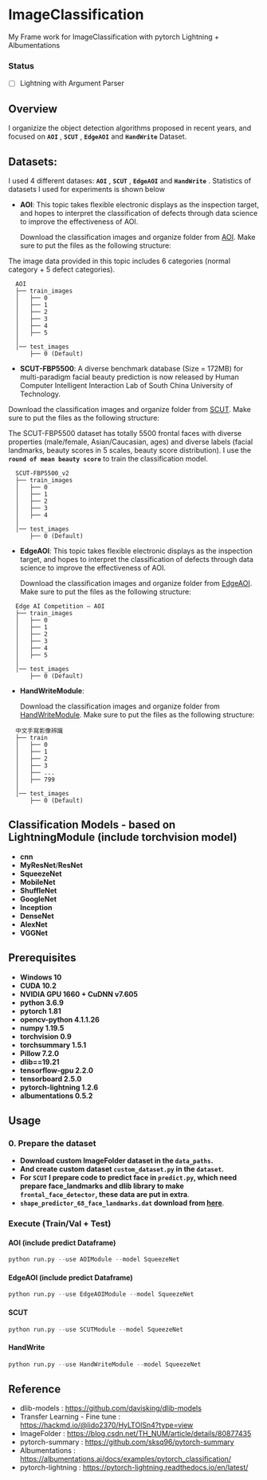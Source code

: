 # ImageClassification
My Frame work for ImageClassification with pytorch Lightning + Albumentations

### Status
- [ ] Lightning with Argument Parser

## Overview
I organizize the object detection algorithms proposed in recent years, and focused on **`AOI`** , **`SCUT`** , **`EdgeAOI`** and **`HandWrite`** Dataset.


## Datasets:

I used 4 different datases: **`AOI`** , **`SCUT`** , **`EdgeAOI`** and **`HandWrite`** . Statistics of datasets I used for experiments is shown below

- **AOI**:
This topic takes flexible electronic displays as the inspection target, and hopes to interpret the classification of defects through data science to improve the effectiveness of AOI.

  Download the classification images and organize folder from [AOI](https://aidea-web.tw/topic/252eb73e-78d0-4024-8937-40ed20187fd8). Make sure to put the files as the following structure:
  
The image data provided in this topic includes 6 categories (normal category + 5 defect categories).

```
  AOI
  ├── train_images
  │   ├── 0
  │   ├── 1
  │   ├── 2  
  │   ├── 3 
  │   ├── 4 
  │   ├── 5 
  │     
  │── test_images
      ├── 0 (Default)
```
- **SCUT-FBP5500**:
A diverse benchmark database (Size = 172MB) for multi-paradigm facial beauty prediction is now released by Human Computer Intelligent Interaction Lab of South China University of Technology.

Download the classification images and organize folder from [SCUT](https://drive.google.com/open?id=1w0TorBfTIqbquQVd6k3h_77ypnrvfGwf). Make sure to put the files as the following structure:
  
The SCUT-FBP5500 dataset has totally 5500 frontal faces with diverse properties (male/female, Asian/Caucasian, ages) and diverse labels (facial landmarks, beauty scores in 5 scales, beauty score distribution).
I use the **`round of mean beauty score`** to train the classification model.

```
  SCUT-FBP5500_v2
  ├── train_images
  │   ├── 0
  │   ├── 1
  │   ├── 2  
  │   ├── 3 
  │   ├── 4 
  │     
  │── test_images
      ├── 0 (Default)
```

- **EdgeAOI**:
This topic takes flexible electronic displays as the inspection target, and hopes to interpret the classification of defects through data science to improve the effectiveness of AOI.

  Download the classification images and organize folder from [EdgeAOI](https://aidea-web.tw/topic/6354136b-3301-4306-aa5e-07fd07e1838a?focus=intro). Make sure to put the files as the following structure:
  
```
  Edge AI Competition – AOI
  ├── train_images
  │   ├── 0
  │   ├── 1
  │   ├── 2  
  │   ├── 3 
  │   ├── 4 
  │   ├── 5 
  │     
  │── test_images
      ├── 0 (Default)
```

- **HandWriteModule**:

  Download the classification images and organize folder from [HandWriteModule](https://tbrain.trendmicro.com.tw/Competitions/Details/14). Make sure to put the files as the following structure:
  
```
  中文手寫影像辨識
  ├── train
  │   ├── 0
  │   ├── 1
  │   ├── 2  
  │   ├── 3 
  │   ├── ... 
  │   ├── 799 
  │     
  │── test_images
      ├── 0 (Default)
```

## Classification Models - based on LightningModule (include torchvision model)
- **cnn**
- **MyResNet**/**ResNet**
- **SqueezeNet**
- **MobileNet**
- **ShuffleNet**
- **GoogleNet**
- **Inception**
- **DenseNet** 
- **AlexNet**  
- **VGGNet** 

## Prerequisites
* **Windows 10**
* **CUDA 10.2**
* **NVIDIA GPU 1660 + CuDNN v7.605**
* **python 3.6.9**
* **pytorch 1.81**
* **opencv-python 4.1.1.26**
* **numpy 1.19.5**
* **torchvision 0.9**
* **torchsummary 1.5.1**
* **Pillow 7.2.0**
* **dlib==19.21**
* **tensorflow-gpu 2.2.0**
* **tensorboard 2.5.0** 
* **pytorch-lightning 1.2.6**
* **albumentations 0.5.2**


## Usage
### 0. Prepare the dataset
* **Download custom ImageFolder dataset in the  `data_paths`.** 
* **And create custom dataset `custom_dataset.py` in the `dataset`.**
* **For `SCUT` I prepare code to predict face in `predict.py`, which need prepare face_landmarks and dlib library to make `frontal_face_detector`, these data are put in extra**.
* **`shape_predictor_68_face_landmarks.dat` download from [here](https://github.com/davisking/dlib-models/blob/master/shape_predictor_68_face_landmarks.dat.bz2)**.

### Execute (Train/Val + Test)
#### AOI (include predict Dataframe)
```python
python run.py --use AOIModule --model SqueezeNet
```
#### EdgeAOI (include predict Dataframe)
```python
python run.py --use EdgeAOIModule --model SqueezeNet
```
#### SCUT
```python
python run.py --use SCUTModule --model SqueezeNet
```
#### HandWrite
```python
python run.py --use HandWriteModule --model SqueezeNet
```

## Reference
- dlib-models : https://github.com/davisking/dlib-models
- Transfer Learning - Fine tune : https://hackmd.io/@lido2370/HyLTOlSn4?type=view
- ImageFolder : https://blog.csdn.net/TH_NUM/article/details/80877435
- pytorch-summary : https://github.com/sksq96/pytorch-summary
- Albumentations : https://albumentations.ai/docs/examples/pytorch_classification/
- pytorch-lightning : https://pytorch-lightning.readthedocs.io/en/latest/
